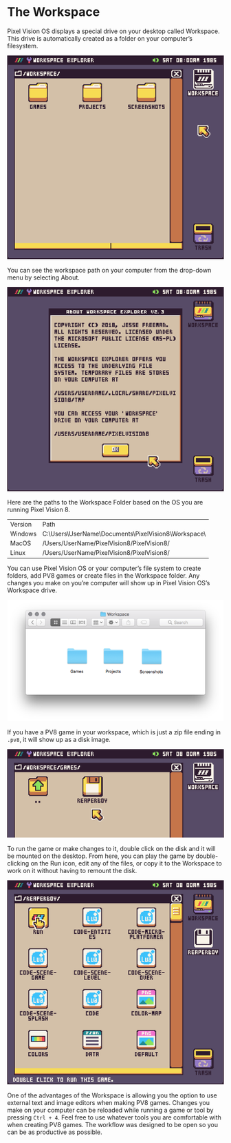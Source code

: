 # The Workspace

Pixel Vision OS displays a special drive on your desktop called Workspace. This drive is automatically created as a folder on your computer’s filesystem.

<p style="text-align:center"><img src="images/TheWorkspace_image_0.png" /></p>

You can see the workspace path on your computer from the drop-down menu by selecting About.

<p style="text-align:center"><img src="images/TheWorkspace_image_1.png" /></p>

Here are the paths to the Workspace Folder based on the OS you are running Pixel Vision 8.

<table>
  <tr>
    <td>Version</td>
    <td>Path</td>
  </tr>
  <tr>
    <td>Windows</td>
    <td>C:\Users\UserName\Documents\PixelVision8\Workspace\</td>
  </tr>
  <tr>
    <td>MacOS</td>
    <td>/Users/UserName/PixelVision8/PixelVision8/</td>
  </tr>
  <tr>
    <td>Linux</td>
    <td>/Users/UserName/PixelVision8/PixelVision8/</td>
  </tr>
</table>


You can use Pixel Vision OS or your computer’s file system to create folders, add PV8 games or create files in the Workspace folder. Any changes you make on you’re computer will show up in Pixel Vision OS’s Workspace drive.

<p style="text-align:center"><img src="images/TheWorkspace_image_2.png" /></p>

If you have a PV8 game in your workspace, which is just a zip file ending in `.pv8`, it will show up as a disk image.

<p style="text-align:center"><img src="images/TheWorkspace_image_3.png" /></p>

To run the game or make changes to it, double click on the disk and it will be mounted on the desktop. From here, you can play the game by double-clicking on the Run icon, edit any of the files, or copy it to the Workspace to work on it without having to remount the disk.

<p style="text-align:center"><img src="images/TheWorkspace_image_4.png" /></p>

One of the advantages of the Workspace is allowing you the option to use external text and image editors when making PV8 games. Changes you make on your computer can be reloaded while running a game or tool by pressing `Ctrl + 4`. Feel free to use whatever tools you are comfortable with when creating PV8 games. The workflow was designed to be open so you can be as productive as possible.


